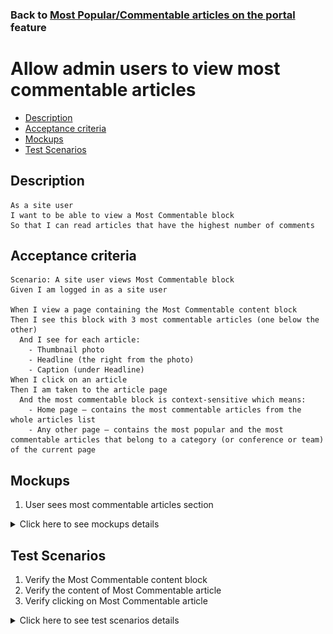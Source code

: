 ### Back to [Most Popular/Commentable articles on the portal](../../) feature

# Allow admin users to view most commentable articles

- [Description](#description)
- [Acceptance criteria](#acceptance-criteria)
- [Mockups](#mockups)
- [Test Scenarios](#test-scenarios)

## Description

    As a site user
    I want to be able to view a Most Commentable block
    So that I can read articles that have the highest number of comments

## Acceptance criteria

    Scenario: A site user views Most Commentable block
    Given I am logged in as a site user

    When I view a page containing the Most Commentable content block
    Then I see this block with 3 most commentable articles (one below the other)
      And I see for each article:
        - Thumbnail photo
        - Headline (the right from the photo)
        - Caption (under Headline)
    When I click on an article
    Then I am taken to the article page
      And the most commentable block is context-sensitive which means:
        - Home page – contains the most commentable articles from the whole articles list
        - Any other page – contains the most popular and the most commentable articles that belong to a category (or conference or team) of the current page

## Mockups

1. User sees most commentable articles section

<details>
  <summary>Click here to see mockups details</summary>

**1. User sees most commentable articles section:**

![Screen with Popular/Commentable section](/products/sport_news_portal/web_application_features/most_popular_and_commentable/images/most_popular_commentable.png)

</details>

## Test Scenarios

1. Verify the Most Commentable content block
2. Verify the content of Most Commentable article
3. Verify clicking on Most Commentable article

<details>
  <summary>Click here to see test scenarios details</summary>

### **#1. Verify the Most Commentable content block**

|#|Steps|Expected Result
------|-------|----------
|1|Go to sport news site|
|2|Log in your user account|
|3|Observe the content of the Most Commentable block|This block is listed the 3 most commentable articles (most commentable based on page views for a specified time period) one below the other

### **#2. Verify the content of most commentable article**

|#|Steps|Expected Result
------|-------|----------
|1|Go to sport news site|
|2|Log in your user account|
|3|Observe the content of the Most Commentable block|This block is listed the 3 most commentable articles (most commentable based on page views for a specified time period) one below the other
|4|Examine the content of each article|The Article includes:<br>- Thumbnail photo<br>- Headline (the right from the photo)<br>- Caption (under Headline)

### **#3. Verify clicking on Most Commentable article**

|#|Steps|Expected Result
------|-------|----------
|1|Go to sport news site|
|2|Log in your user account|
|3|Observe the content of the Most Commentable block|This block is listed the 3 most commentable articles (most commentable based on page views for a specified time period) one below the other
|4|Click on any article|User is taken to the article page

</details>
